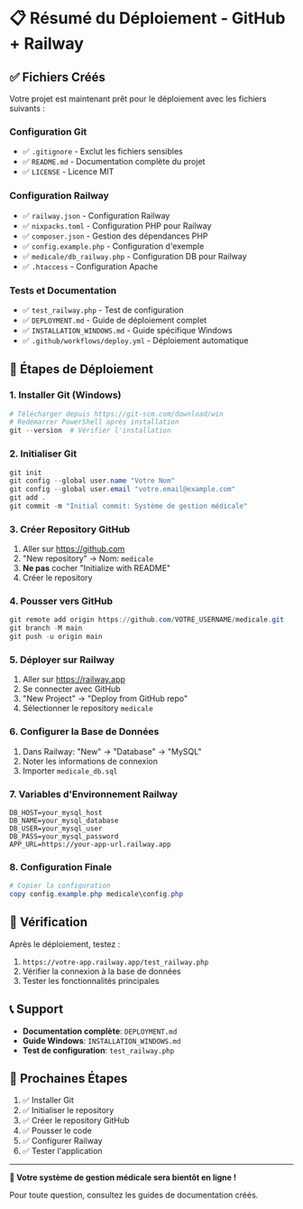 # 📋 Résumé du Déploiement - GitHub + Railway

## ✅ Fichiers Créés

Votre projet est maintenant prêt pour le déploiement avec les fichiers suivants :

### Configuration Git
- ✅ `.gitignore` - Exclut les fichiers sensibles
- ✅ `README.md` - Documentation complète du projet
- ✅ `LICENSE` - Licence MIT

### Configuration Railway
- ✅ `railway.json` - Configuration Railway
- ✅ `nixpacks.toml` - Configuration PHP pour Railway
- ✅ `composer.json` - Gestion des dépendances PHP
- ✅ `config.example.php` - Configuration d'exemple
- ✅ `medicale/db_railway.php` - Configuration DB pour Railway
- ✅ `.htaccess` - Configuration Apache

### Tests et Documentation
- ✅ `test_railway.php` - Test de configuration
- ✅ `DEPLOYMENT.md` - Guide de déploiement complet
- ✅ `INSTALLATION_WINDOWS.md` - Guide spécifique Windows
- ✅ `.github/workflows/deploy.yml` - Déploiement automatique

## 🚀 Étapes de Déploiement

### 1. Installer Git (Windows)
```powershell
# Télécharger depuis https://git-scm.com/download/win
# Redémarrer PowerShell après installation
git --version  # Vérifier l'installation
```

### 2. Initialiser Git
```powershell
git init
git config --global user.name "Votre Nom"
git config --global user.email "votre.email@example.com"
git add .
git commit -m "Initial commit: Système de gestion médicale"
```

### 3. Créer Repository GitHub
1. Aller sur https://github.com
2. "New repository" → Nom: `medicale`
3. **Ne pas** cocher "Initialize with README"
4. Créer le repository

### 4. Pousser vers GitHub
```powershell
git remote add origin https://github.com/VOTRE_USERNAME/medicale.git
git branch -M main
git push -u origin main
```

### 5. Déployer sur Railway
1. Aller sur https://railway.app
2. Se connecter avec GitHub
3. "New Project" → "Deploy from GitHub repo"
4. Sélectionner le repository `medicale`

### 6. Configurer la Base de Données
1. Dans Railway: "New" → "Database" → "MySQL"
2. Noter les informations de connexion
3. Importer `medicale_db.sql`

### 7. Variables d'Environnement Railway
```env
DB_HOST=your_mysql_host
DB_NAME=your_mysql_database
DB_USER=your_mysql_user
DB_PASS=your_mysql_password
APP_URL=https://your-app-url.railway.app
```

### 8. Configuration Finale
```powershell
# Copier la configuration
copy config.example.php medicale\config.php
```

## 🔧 Vérification

Après le déploiement, testez :
1. `https://votre-app.railway.app/test_railway.php`
2. Vérifier la connexion à la base de données
3. Tester les fonctionnalités principales

## 📞 Support

- **Documentation complète**: `DEPLOYMENT.md`
- **Guide Windows**: `INSTALLATION_WINDOWS.md`
- **Test de configuration**: `test_railway.php`

## 🎯 Prochaines Étapes

1. ✅ Installer Git
2. ✅ Initialiser le repository
3. ✅ Créer le repository GitHub
4. ✅ Pousser le code
5. ✅ Configurer Railway
6. ✅ Tester l'application

---

**🎉 Votre système de gestion médicale sera bientôt en ligne !**

Pour toute question, consultez les guides de documentation créés. 